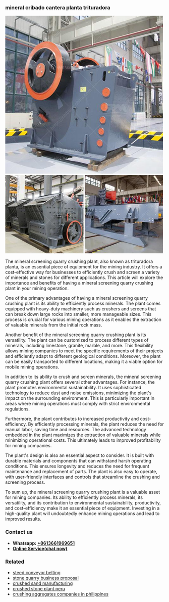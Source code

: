 <h3>mineral cribado cantera planta trituradora</h3><img src='1703042223.jpg' alt=''><p>The mineral screening quarry crushing plant, also known as trituradora planta, is an essential piece of equipment for the mining industry. It offers a cost-effective way for businesses to efficiently crush and screen a variety of minerals and stones for different applications. This article will explore the importance and benefits of having a mineral screening quarry crushing plant in your mining operation.</p><p>One of the primary advantages of having a mineral screening quarry crushing plant is its ability to efficiently process minerals. The plant comes equipped with heavy-duty machinery such as crushers and screens that can break down large rocks into smaller, more manageable sizes. This process is crucial for various mining operations as it enables the extraction of valuable minerals from the initial rock mass.</p><p>Another benefit of the mineral screening quarry crushing plant is its versatility. The plant can be customized to process different types of minerals, including limestone, granite, marble, and more. This flexibility allows mining companies to meet the specific requirements of their projects and efficiently adapt to different geological conditions. Moreover, the plant can be easily transported to different locations, making it a viable option for mobile mining operations.</p><p>In addition to its ability to crush and screen minerals, the mineral screening quarry crushing plant offers several other advantages. For instance, the plant promotes environmental sustainability. It uses sophisticated technology to reduce dust and noise emissions, minimizing the plant's impact on the surrounding environment. This is particularly important in areas where mining operations must comply with strict environmental regulations.</p><p>Furthermore, the plant contributes to increased productivity and cost-efficiency. By efficiently processing minerals, the plant reduces the need for manual labor, saving time and resources. The advanced technology embedded in the plant maximizes the extraction of valuable minerals while minimizing operational costs. This ultimately leads to improved profitability for mining companies.</p><p>The plant's design is also an essential aspect to consider. It is built with durable materials and components that can withstand harsh operating conditions. This ensures longevity and reduces the need for frequent maintenance and replacement of parts. The plant is also easy to operate, with user-friendly interfaces and controls that streamline the crushing and screening process.</p><p>To sum up, the mineral screening quarry crushing plant is a valuable asset for mining companies. Its ability to efficiently process minerals, its versatility, and its contribution to environmental sustainability, productivity, and cost-efficiency make it an essential piece of equipment. Investing in a high-quality plant will undoubtedly enhance mining operations and lead to improved results.</p><h3>Contact us</h3><ul><li><strong>Whatsapp:&nbsp;<a href="https://wa.me/8613661969651">+8613661969651</a></strong></li><li><a href="https://swt.shibang-china.com/?git&amp;zhl&amp;mineral cribado cantera planta trituradora"><strong>Online Service(chat now)</strong></a></li></ul><h3>Related</h3><ul><li><a href='steed conveyor belting.md'>steed conveyor belting</a></li><li><a href='stone quarry business proposal.md'>stone quarry business proposal</a></li><li><a href='crushed sand manufacturing.md'>crushed sand manufacturing</a></li><li><a href='crushed stone plant peru.md'>crushed stone plant peru</a></li><li><a href='crushing aggregates companies in philippines.md'>crushing aggregates companies in philippines</a></li></ul>